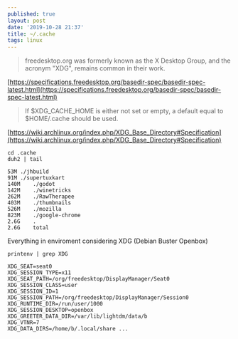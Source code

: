 ```yaml
---
published: true
layout: post
date: '2019-10-28 21:37'
title: ~/.cache
tags: linux 
---
```

> freedesktop.org was formerly known as the X Desktop Group, and the acronym "XDG", remains common in their work.

[https://specifications.freedesktop.org/basedir-spec/basedir-spec-latest.html](https://specifications.freedesktop.org/basedir-spec/basedir-spec-latest.html)

> If $XDG_CACHE_HOME is either not set or empty, a default equal to $HOME/.cache should be used.

[https://wiki.archlinux.org/index.php/XDG_Base_Directory#Specification](https://wiki.archlinux.org/index.php/XDG_Base_Directory#Specification)

    cd .cache
    duh2 | tail

    53M	./jhbuild
    91M	./supertuxkart
    140M	./godot
    142M	./winetricks
    262M	./RawTherapee
    403M	./thumbnails
    526M	./mozilla
    823M	./google-chrome
    2.6G	.
    2.6G	total
    
Everything in enviroment considering XDG (Debian Buster Openbox)

    printenv | grep XDG
    
    XDG_SEAT=seat0
    XDG_SESSION_TYPE=x11
    XDG_SEAT_PATH=/org/freedesktop/DisplayManager/Seat0
    XDG_SESSION_CLASS=user
    XDG_SESSION_ID=1
    XDG_SESSION_PATH=/org/freedesktop/DisplayManager/Session0
    XDG_RUNTIME_DIR=/run/user/1000
    XDG_SESSION_DESKTOP=openbox
    XDG_GREETER_DATA_DIR=/var/lib/lightdm/data/b
    XDG_VTNR=7
    XDG_DATA_DIRS=/home/b/.local/share ...
